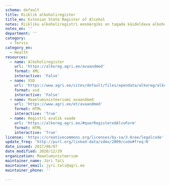 ```yaml
---
schema: default
title: Riiklik alkoholiregister
title_en: Estonian State Register of Alcohol
notes: Riikliku alkoholiregistri eesmärgiks on tagada käideldava alkoholi üle arvestuse pidamine vastavalt alkoholiseadusele. Alkoholiregistri vastutav töötleja on Maaeluministeerium ja volitatud töötleja on Veterinaar-ja Toiduamet (VTA). Täpsemat teavet alkoholiregistri kohta saab VTA kodulehelt.
notes_en: ''
department: ''
category:
  - Tervis
category_en:
  - Health
resources:
  - name: Alkoholiregister
    url: 'https://alkoreg.agri.ee/avaandmed'
    format: XML
    interactive: 'False'
  - name: XSD
    url: 'https://www.agri.ee/sites/default/files/opendata/alkoreg/alkoreg.xsd'
    format: xsd
    interactive: 'False'
  - name: Maaeluministeeriumi avaandmed
    url: 'https://www.agri.ee/et/avaandmed'
    format: HTML
    interactive: 'True'
  - name: Registri avalik vaade
    url: 'https://alkoreg.agri.ee/#querRegisteredAlcoForm'
    format: HTML
    interactive: 'True'
license: 'https://creativecommons.org/licenses/by-sa/3.0/ee/legalcode'
update_freq: 'http://purl.org/linked-data/sdmx/2009/code#freq-N'
date_issued: 2017/06/07
date_modified: 2020/12/29
organization: Maaeluministeerium
maintainer_name: Jüri Tali
maintainer_email: jyri.tali@agri.ee
maintainer_phone: ''

---
```

